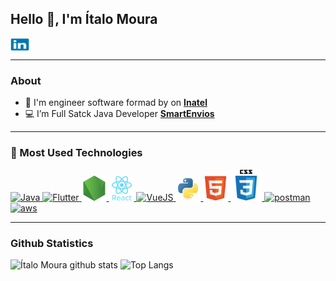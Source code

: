 ## Hello 👋, I'm Ítalo Moura
<a href="https://linkedin.com/in/italo-moura/" target="_blank"><img align="center" src="https://raw.githubusercontent.com/devicons/devicon/master/icons/linkedin/linkedin-original.svg" alt="https://www.linkedin.com/in/italo-moura/" height="20" width="30" /></a>

---
### About
* 🏫 I'm engineer software formad by on **[Inatel](https://inatel.br/home/)**
* 💻 I’m Full Satck Java Developer **[SmartEnvios](https://smartenvios.com/)**

---

### 🤖 Most Used Technologies
<p align="left"> 
  <a href="https://www.java.com" target="_blank"> 
    <img src="https://www.vectorlogo.zone/logos/java/java-icon.svg" alt="Java" width="50" height="50"/> 
  </a> 
  <a href="https://flutter.dev/" target="_blank">
    <img src="https://www.vectorlogo.zone/logos/flutterio/flutterio-icon.svg" alt="Flutter" width="40" height="40"/> 
  </a>
  <a href="https://nodejs.org" target="_blank"> 
    <img src="https://raw.githubusercontent.com/devicons/devicon/master/icons/nodejs/nodejs-original.svg" alt="nodejs" width="40" height="40"/> 
  </a> 
  <a href="https://reactjs.org/" target="_blank">
    <img src="https://raw.githubusercontent.com/devicons/devicon/master/icons/react/react-original-wordmark.svg" alt="react" width="40" height="40"/> 
  </a>
  <a href="https://vuejs.org/" target="_blank">
    <img src="https://www.vectorlogo.zone/logos/vuejs/vuejs-icon.svg" alt="VueJS" width="40" height="40"/> 
  </a>
  <a href="https://www.python.org/" target="_blank"> 
    <img src="https://raw.githubusercontent.com/devicons/devicon/master/icons/python/python-original.svg" alt="python" width="40" height="40"/> 
  </a> 
  <a href="https://www.w3schools.com/html/" target="_blank"> 
    <img src="https://raw.githubusercontent.com/devicons/devicon/master/icons/html5/html5-original.svg" alt="html5" width="40" height="40"/> 
  </a> 
  <a href="https://www.w3schools.com/css/" target="_blank"> 
    <img src="https://raw.githubusercontent.com/devicons/devicon/master/icons/css3/css3-original-wordmark.svg" alt="css3" width="50" height="50"/> 
  </a>  
  <a href="https://postman.com" target="_blank">
    <img src="https://www.vectorlogo.zone/logos/getpostman/getpostman-icon.svg" alt="postman" width="40" height="40"/> 
  </a>
  <a href="https://aws.amazon.com/pt/" target="_blank">
    <img src="https://www.vectorlogo.zone/logos/amazon_aws/amazon_aws-ar21.svg" alt="aws" width="40" height="40"/> 
  </a>
</p>

---

### Github Statistics
<p align="left"><img src="https://github-readme-stats.vercel.app/api?username=itmoura&show_icons=true&theme=tokyonight" alt="Ítalo Moura github stats" width="400"/> <img src="https://github-readme-stats.vercel.app/api/top-langs/?username=itmoura&exclude_repo=processos,createLabb&langs_count=7&layout=compact&theme=tokyonight" alt="Top Langs" width="330"/></p>
